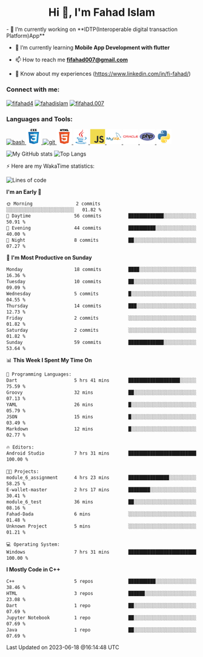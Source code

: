 <h1 align="center">Hi 👋, I'm Fahad Islam</h1>
- 🔭 I’m currently working on **IDTP(Interoperable digital transaction Platform)App**

- 🌱 I’m currently learning **Mobile App Development with flutter**

- 📫 How to reach me **fifahad007@gmail.com**

- 📄 Know about my experiences (https://www.linkedin.com/in/fi-fahad/)

<h3 align="left">Connect with me:</h3>
<p align="left">
<a href="https://twitter.com/fifahad4" target="blank"><img align="center" src="https://raw.githubusercontent.com/rahuldkjain/github-profile-readme-generator/master/src/images/icons/Social/twitter.svg" alt="fifahad4" height="30" width="40" /></a>
<a href="https://www.linkedin.com/in/fi-fahad/" target="blank"><img align="center" src="https://raw.githubusercontent.com/rahuldkjain/github-profile-readme-generator/master/src/images/icons/Social/linked-in-alt.svg" alt="fahadislam" height="30" width="40" /></a>
<a href="https://fb.com/fifahad.007" target="blank"><img align="center" src="https://raw.githubusercontent.com/rahuldkjain/github-profile-readme-generator/master/src/images/icons/Social/facebook.svg" alt="fifahad.007" height="30" width="40" /></a>
</p>

<h3 align="left">Languages and Tools:</h3>
<p align="left"> <a href="https://www.gnu.org/software/bash/" target="_blank" rel="noreferrer"> <img src="https://www.vectorlogo.zone/logos/gnu_bash/gnu_bash-icon.svg" alt="bash" width="40" height="40"/> </a> <a href="https://www.w3schools.com/css/" target="_blank" rel="noreferrer"> <img src="https://raw.githubusercontent.com/devicons/devicon/master/icons/css3/css3-original-wordmark.svg" alt="css3" width="40" height="40"/> </a> <a href="https://git-scm.com/" target="_blank" rel="noreferrer"> <img src="https://www.vectorlogo.zone/logos/git-scm/git-scm-icon.svg" alt="git" width="40" height="40"/> </a> <a href="https://www.w3.org/html/" target="_blank" rel="noreferrer"> <img src="https://raw.githubusercontent.com/devicons/devicon/master/icons/html5/html5-original-wordmark.svg" alt="html5" width="40" height="40"/> </a> <a href="https://www.java.com" target="_blank" rel="noreferrer"> <img src="https://raw.githubusercontent.com/devicons/devicon/master/icons/java/java-original.svg" alt="java" width="40" height="40"/> </a> <a href="https://developer.mozilla.org/en-US/docs/Web/JavaScript" target="_blank" rel="noreferrer"> <img src="https://raw.githubusercontent.com/devicons/devicon/master/icons/javascript/javascript-original.svg" alt="javascript" width="40" height="40"/> </a> <a href="https://www.mysql.com/" target="_blank" rel="noreferrer"> <img src="https://raw.githubusercontent.com/devicons/devicon/master/icons/mysql/mysql-original-wordmark.svg" alt="mysql" width="40" height="40"/> </a> <a href="https://www.oracle.com/" target="_blank" rel="noreferrer"> <img src="https://raw.githubusercontent.com/devicons/devicon/master/icons/oracle/oracle-original.svg" alt="oracle" width="40" height="40"/> </a> <a href="https://www.php.net" target="_blank" rel="noreferrer"> <img src="https://raw.githubusercontent.com/devicons/devicon/master/icons/php/php-original.svg" alt="php" width="40" height="40"/> </a> <a href="https://www.python.org" target="_blank" rel="noreferrer"> <img src="https://raw.githubusercontent.com/devicons/devicon/master/icons/python/python-original.svg" alt="python" width="40" height="40"/> </a> </p>

![My GitHub stats](https://github-readme-stats.vercel.app/api?username=Fahaddada47&show_icons=true&theme=radical)
![Top Langs](https://github-readme-stats.vercel.app/api/top-langs/?username=Fahaddada47&layout=donut)


⚡ Here are my WakaTime statistics:

<!--START_SECTION:waka-->
![Lines of code](https://img.shields.io/badge/From%20Hello%20World%20I%27ve%20Written-151.0%20thousand%20lines%20of%20code-blue)

**I'm an Early 🐤** 

```text
🌞 Morning                2 commits           ░░░░░░░░░░░░░░░░░░░░░░░░░   01.82 % 
🌆 Daytime                56 commits          █████████████░░░░░░░░░░░░   50.91 % 
🌃 Evening                44 commits          ██████████░░░░░░░░░░░░░░░   40.00 % 
🌙 Night                  8 commits           ██░░░░░░░░░░░░░░░░░░░░░░░   07.27 % 
```
📅 **I'm Most Productive on Sunday** 

```text
Monday                   18 commits          ████░░░░░░░░░░░░░░░░░░░░░   16.36 % 
Tuesday                  10 commits          ██░░░░░░░░░░░░░░░░░░░░░░░   09.09 % 
Wednesday                5 commits           █░░░░░░░░░░░░░░░░░░░░░░░░   04.55 % 
Thursday                 14 commits          ███░░░░░░░░░░░░░░░░░░░░░░   12.73 % 
Friday                   2 commits           ░░░░░░░░░░░░░░░░░░░░░░░░░   01.82 % 
Saturday                 2 commits           ░░░░░░░░░░░░░░░░░░░░░░░░░   01.82 % 
Sunday                   59 commits          █████████████░░░░░░░░░░░░   53.64 % 
```


📊 **This Week I Spent My Time On** 

```text
💬 Programming Languages: 
Dart                     5 hrs 41 mins       ███████████████████░░░░░░   75.59 % 
Groovy                   32 mins             ██░░░░░░░░░░░░░░░░░░░░░░░   07.13 % 
YAML                     26 mins             █░░░░░░░░░░░░░░░░░░░░░░░░   05.79 % 
JSON                     15 mins             █░░░░░░░░░░░░░░░░░░░░░░░░   03.49 % 
Markdown                 12 mins             █░░░░░░░░░░░░░░░░░░░░░░░░   02.77 % 

🔥 Editors: 
Android Studio           7 hrs 31 mins       █████████████████████████   100.00 % 

🐱‍💻 Projects: 
module_6_assignment      4 hrs 23 mins       ███████████████░░░░░░░░░░   58.25 % 
E-wallet-master          2 hrs 17 mins       ████████░░░░░░░░░░░░░░░░░   30.41 % 
module_6_test            36 mins             ██░░░░░░░░░░░░░░░░░░░░░░░   08.16 % 
Fahad-Dada               6 mins              ░░░░░░░░░░░░░░░░░░░░░░░░░   01.48 % 
Unknown Project          5 mins              ░░░░░░░░░░░░░░░░░░░░░░░░░   01.21 % 

💻 Operating System: 
Windows                  7 hrs 31 mins       █████████████████████████   100.00 % 
```

**I Mostly Code in C++** 

```text
C++                      5 repos             ██████████░░░░░░░░░░░░░░░   38.46 % 
HTML                     3 repos             ██████░░░░░░░░░░░░░░░░░░░   23.08 % 
Dart                     1 repo              ██░░░░░░░░░░░░░░░░░░░░░░░   07.69 % 
Jupyter Notebook         1 repo              ██░░░░░░░░░░░░░░░░░░░░░░░   07.69 % 
Java                     1 repo              ██░░░░░░░░░░░░░░░░░░░░░░░   07.69 % 
```




 Last Updated on 2023-06-18 @16:14:48 UTC
<!--END_SECTION:waka-->


